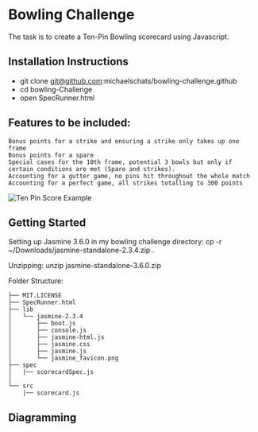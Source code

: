 
Bowling Challenge
=================
The task is to create a Ten-Pin Bowling scorecard using Javascript.

## Installation Instructions

* git clone git@github.com:michaelschats/bowling-challenge.github
* cd bowling-Challenge
* open SpecRunner.html

## Features to be included:
```
Bonus points for a strike and ensuring a strike only takes up one frame
Bonus points for a spare
Special cases for the 10th frame, potential 3 bowls but only if certain conditions are met (Spare and strikes).
Accounting for a gutter game, no pins hit throughout the whole match
Accounting for a perfect game, all strikes totalling to 300 points
```

![Ten Pin Score Example](images/example_ten_pin_scoring.png)

## Getting Started

Setting up Jasmine 3.6.0 in my bowling challenge directory:
cp -r ~/Downloads/jasmine-standalone-2.3.4.zip .

Unzipping:
unzip jasmine-standalone-3.6.0.zip

Folder Structure:
```
├── MIT.LICENSE
├── SpecRunner.html
├── lib
│   └── jasmine-2.3.4
│       ├── boot.js
│       ├── console.js
│       ├── jasmine-html.js
│       ├── jasmine.css
│       ├── jasmine.js
│       └── jasmine_favicon.png
├── spec
│   |── scorecardSpec.js
│   
└── src
    |── scorecard.js

```
## Diagramming
